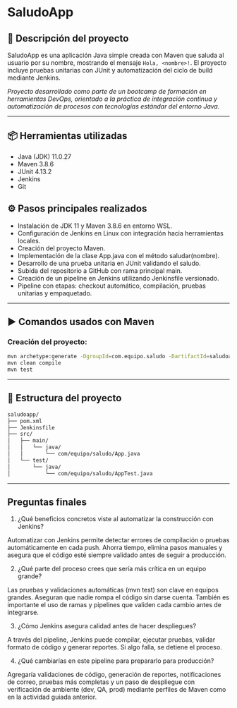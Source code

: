 
# SaludoApp

## 📌 Descripción del proyecto

SaludoApp es una aplicación Java simple creada con Maven que saluda al usuario por su nombre, mostrando el mensaje `Hola, <nombre>!`. El proyecto incluye pruebas unitarias con JUnit y automatización del ciclo de build mediante Jenkins.

*Proyecto desarrollado como parte de un bootcamp de formación en herramientas DevOps, orientado a la práctica de integración continua y automatización de procesos con tecnologías estándar del entorno Java.*

---

## 📦 Herramientas utilizadas

- Java (JDK) 11.0.27
- Maven	3.8.6
- JUnit	4.13.2
- Jenkins
- Git

## ⚙️ Pasos principales realizados
- Instalación de JDK 11 y Maven 3.8.6 en entorno WSL.
- Configuración de Jenkins en Linux con integración hacia herramientas locales.
- Creación del proyecto Maven.
- Implementación de la clase App.java con el método saludar(nombre).
- Desarrollo de una prueba unitaria en JUnit validando el saludo.
- Subida del repositorio a GitHub con rama principal main.
- Creación de un pipeline en Jenkins utilizando Jenkinsfile versionado.
- Pipeline con etapas: checkout automático, compilación, pruebas unitarias y empaquetado.

---

## ▶️ Comandos usados con Maven

### Creación del proyecto:
```bash
mvn archetype:generate -DgroupId=com.equipo.saludo -DartifactId=saludoapp -DarchetypeArtifactId=maven-archetype-quickstart -DinteractiveMode=false
mvn clean compile
mvn test
```

---

## 📁 Estructura del proyecto

```bash
saludoapp/
├── pom.xml
├── Jenkinsfile
├── src/
│   ├── main/
│   │   └── java/
│   │       └── com/equipo/saludo/App.java
│   └── test/
│       └── java/
│           └── com/equipo/saludo/AppTest.java
```

---

## Preguntas finales

1. ¿Qué beneficios concretos viste al automatizar la construcción con Jenkins?

Automatizar con Jenkins permite detectar errores de compilación o pruebas automáticamente en cada push. Ahorra tiempo, elimina pasos manuales y asegura que el código esté siempre validado antes de seguir a producción.

2. ¿Qué parte del proceso crees que sería más crítica en un equipo grande?

Las pruebas y validaciones automáticas (mvn test) son clave en equipos grandes. Aseguran que nadie rompa el código sin darse cuenta. También es importante el uso de ramas y pipelines que validen cada cambio antes de integrarse.

3. ¿Cómo Jenkins asegura calidad antes de hacer despliegues?

A través del pipeline, Jenkins puede compilar, ejecutar pruebas, validar formato de código y generar reportes. Si algo falla, se detiene el proceso. 

4. ¿Qué cambiarías en este pipeline para prepararlo para producción?

Agregaría validaciones de código, generación de reportes, notificaciones de correo, pruebas más completas y un paso de despliegue con verificación de ambiente (dev, QA, prod) mediante perfiles de Maven como en la actividad guiada anterior.
